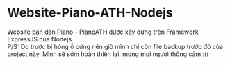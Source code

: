 # Website-Piano-ATH-Nodejs
Website bán đàn Piano - PianoATH được xây dựng trên Framework ExpressJS của Nodejs
<br>
P/S: Do trước bị hỏng ổ cứng nên giờ mình chỉ còn file backup trước đó của project này. Mình sẽ sớm hoàn thiện lại, mong mọi người thông cảm :((
<br>
